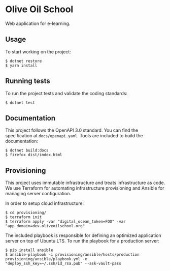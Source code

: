 # Olive Oil School
Web application for e-learning.

## Usage

To start working on the project:

    $ dotnet restore
    $ yarn install

## Running tests

To run the project tests and validate the coding standards:

    $ dotnet test

## Documentation

This project follows the OpenAPI 3.0 standard. You can find the
specification at `docs/openapi.yaml`. Tools are included to build
the documentation:

    $ dotnet build:docs
    $ firefox dist/index.html

## Provisioning

This project uses immutable infrastructure and treats infrastructure as code.
We use Terraform for automating infrastructure provisioning and Ansible
for managing server configuration.

In order to setup cloud infrastructure:

    $ cd provisioning/
    $ terraform init
    $ terraform apply -var "digital_ocean_token=FOO" -var "app_domain=dev.oliveoilschool.org"

The included playbook is responsible for defining an optimized application
server on top of Ubuntu LTS. To run the playbook for a production server:

    $ pip install ansible
    $ ansible-playbook -i provisioning/ansible/hosts/production provisioning/ansible/playbook.yml -e "deploy_ssh_key=~/.ssh/id_rsa.pub" --ask-vault-pass
